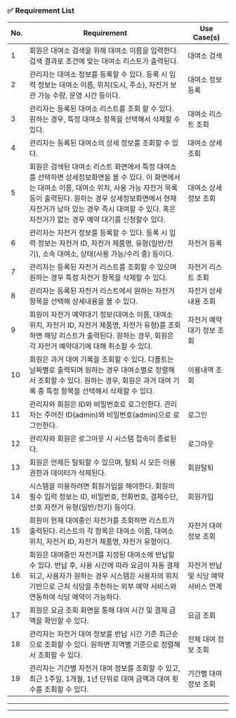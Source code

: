 ### **✅ Requirement List**

| **No.** | **Requirement**                                                                                                                                                                                                                                                                                       | **Use Case(s)**                      |
| ------- | ----------------------------------------------------------------------------------------------------------------------------------------------------------------------------------------------------------------------------------------------------------------------------------------------------- | ------------------------------------ |
| 1       | 회원은 대여소 검색을 위해 대여소 이름을 입력한다. 검색 결과로 조건에 맞는 대여소 리스트가 출력된다.                                                                                                                                                                                                   | 대여소 검색                          |
| 2       | 관리자는 대여소 정보를 등록할 수 있다. 등록 시 입력 정보는 대여소 이름, 위치(도시, 주소), 자전거 보관 가능 수량, 운영 시간 등이다.                                                                                                                                                                    | 대여소 정보 등록                     |
| 3       | 관리자는 등록된 대여소 리스트를 조회 할 수 있다. 원하는 경우, 특정 대여소 항목을 선택해서 삭제할 수 있다.                                                                                                                                                                                             | 대여소 리스트 조회                   |
| 4       | 관리자는 등록된 대여소의 상세 정보를 조회할 수 있다.                                                                                                                                                                                                                                                  | 대여소 상세 조회                     |
| 5       | 회원은 검색된 대여소 리스트 화면에서 특정 대여소를 선택하면 상세정보화면을 볼 수 있다. 이 화면에서는 대여소 이름, 대여소 위치, 사용 가능 자전거 목록 등이 출력된다. 원하는 경우 상세정보화면에서 현재 자전거가 남아 있는 경우 즉시 대여할 수 있다. 혹은 자전거가 없는 경우 예약 대기를 신청할수 있다. | 대여소 상세정보 조회                 |
| 6       | 관리자는 자전거 정보를 등록할 수 있다. 등록 시 입력 정보는 자전거 ID, 자전거 제품명, 유형(일반/전기), 소속 대여소, 상태(사용 가능/수리 중) 등이다.                                                                                                                                                    | 자전거 등록                          |
| 7       | 관리자는 등록된 자전거 리스트를 조회할 수 있으며 원하는 경우 특정 자전거 항목을 삭제할 수 있다.                                                                                                                                                                                                       | 자전거 리스트 조회                   |
| 8       | 관리자는 등록된 자전거 리스트에서 원하는 자전거 항목을 선택해 상세내용을 볼 수 있다.                                                                                                                                                                                                                  | 자전거 상세내용 조회                 |
| 9       | 회원이 자전거 예약대기 정보(대여소 이름, 대여소 위치, 자전거 ID, 자전거 제품명, 자전거 유형)를 조회하면 해당 리스트가 출력된다. 원하는 경우, 회원은 각 자전거 예약대기에 대해 취소할 수 있다.                                                                                                         | 자전거 예약대기 정보 조회            |
| 10      | 회원은 과거 대여 기록을 조회할 수 있다. 디폴트는 날짜별로 출력되며 원하는 경우 대여소별로 정렬해서 조회할 수 있다. 원하는 경우, 회원은 과거 대여 기록 중 특정 항목을 선택해서 삭제할 수 있다.                                                                                                         | 이용내역 조회                        |
| 11      | 관리자와 회원은 ID와 비밀번호로 로그인한다. 관리자는 주어진 ID(admin)와 비밀번호(admin)으로 로그인한다.                                                                                                                                                                                               | 로그인                               |
| 12      | 관리자와 회원은 로그아웃 시 시스템 접속이 종료된다.                                                                                                                                                                                                                                                   | 로그아웃                             |
| 13      | 회원은 언제든 탈퇴할 수 있으며, 탈퇴 시 모든 이용 권한과 데이터가 삭제된다.                                                                                                                                                                                                                           | 회원탈퇴                             |
| 14      | 시스템을 이용하려면 회원가입을 해야한다. 회원의 필수 입력 정보는 ID, 비밀번호, 전화번호, 결제수단, 선호 자전거 유형(일반/전기) 등이다.                                                                                                                                                                | 회원가입                             |
| 15      | 회원이 현재 대여중인 자전거를 조회하면 리스트가 출력된다. 리스트의 각 항목은 대여소 이름, 대여소 위치, 자전거 ID, 자전거 제품명, 자전거 유형이다.                                                                                                                                                     | 자전거 대여 정보 조회                |
| 16      | 회원은 대여중인 자전거를 지정된 대여소에 반납할 수 있다. 반납 후, 사용 시간에 따라 요금이 자동 결제되고, 사용자가 원하는 경우 시스템은 사용자의 위치 기반으로 근처 식당을 추천하는 외부 예약 서비스와 연동하여 식당 예약이 가능하다.                                                                  | 자전거 반납 및 식당 예약 서비스 연계 |
| 17      | 회원은 요금 조회 화면을 통해 대여 시간 및 결제 금액을 확인할 수 있다.                                                                                                                                                                                                                                 | 요금 조회                            |
| 18      | 관리자는 자전거 대여 정보를 반납 시간 기준 최근순으로 조회할 수 있다. 원하면 지역별 기준으로 정렬해서 조회할 수 있다.                                                                                                                                                                                 | 전체 대여 정보 조회                  |
| 19      | 관리자는 기간별 자전거 대여 정보를 조회할 수 있고, 최근 1주일, 1개월, 1년 단위로 대여 금액과 대여 횟수를 조회할 수 있다.                                                                                                                                                                              | 기간별 대여 정보 조회                |

---

---

